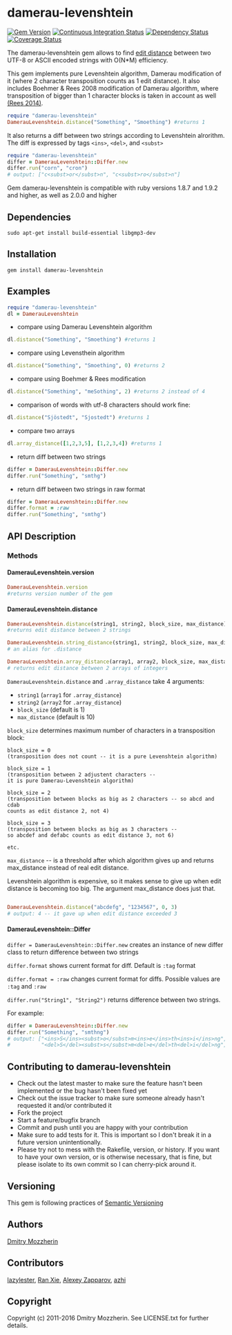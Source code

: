 # damerau-levenshtein #

[![Gem Version][gem_svg]][gem]
[![Continuous Integration Status][ci_svg]][ci]
[![Dependency Status][dep_svg]][dep]
[![Coverage Status][cov_svg]][cov]

The damerau-levenshtein gem allows to find [edit distance][ed] between two
UTF-8 or ASCII encoded strings with O(N\*M) efficiency.

This gem implements pure Levenshtein algorithm, Damerau modification of it
(where 2 character transposition counts as 1 edit distance). It also includes
Boehmer & Rees 2008 modification of Damerau algorithm, where transposition
of bigger than 1 character blocks is taken in account as well
[(Rees 2014)][rees2014].

```ruby
require "damerau-levenshtein"
DamerauLevenshtein.distance("Something", "Smoething") #returns 1
```

It also returns a diff between two strings according to Levenshtein alrorithm.
The diff is expressed by tags `<ins>`, `<del>`, and `<subst>`

```ruby
require "damerau-levenshtein"
differ = DamerauLevenshtein::Differ.new
differ.run("corn", "cron")
# output: ["c<subst>or</subst>n", "c<subst>ro</subst>n"]
```

Gem damerau-levenshtein is compatible with ruby versions 1.8.7
and 1.9.2 and higher, as well as 2.0.0 and higher

## Dependencies ##

    sudo apt-get install build-essential libgmp3-dev

## Installation ##

    gem install damerau-levenshtein

## Examples ##

```ruby
require "damerau-levenshtein"
dl = DamerauLevenshtein
```

* compare using Damerau Levenshtein algorithm

```ruby
dl.distance("Something", "Smoething") #returns 1
```

* compare using Levensthein algorithm

```ruby
dl.distance("Something", "Smoething", 0) #returns 2
```

* compare using Boehmer & Rees modification

```ruby
dl.distance("Something", "meSothing", 2) #returns 2 instead of 4
```

* comparison of words with utf-8 characters should work fine:

```ruby
dl.distance("Sjöstedt", "Sjostedt") #returns 1
```

* compare two arrays

```ruby
dl.array_distance([1,2,3,5], [1,2,3,4]) #returns 1
```

* return diff between two strings

```ruby
differ = DamerauLevenshtein::Differ.new
differ.run("Something", "smthg")
```

* return diff between two strings in raw format

```ruby
differ = DamerauLevenshtein::Differ.new
differ.format = :raw
differ.run("Something", "smthg")
```

## API Description ##

### Methods ###

#### DamerauLevenshtein.version

```ruby
DamerauLevenshtein.version
#returns version number of the gem
```

#### DamerauLevenshtein.distance

```ruby
DamerauLevenshtein.distance(string1, string2, block_size, max_distance)
#returns edit distance between 2 strings

DamerauLevenshtein.string_distance(string1, string2, block_size, max_distance)
# an alias for .distance

DamerauLevenshtein.array_distance(array1, array2, block_size, max_distance)
# returns edit distance between 2 arrays of integers
```

`DamerauLevenshtein.distance` and `.array_distance` take 4 arguments:

* `string1` (`array1` for `.array_distance`)
* `string2` (`array2` for `.array_distance`)
* `block_size` (default is 1)
* `max_distance` (default is 10)

`block_size` determines maximum number of characters in a transposition block:

    block_size = 0
    (transposition does not count -- it is a pure Levenshtein algorithm)

    block_size = 1
    (transposition between 2 adjustent characters --
    it is pure Damerau-Levenshtein algorithm)

    block_size = 2
    (transposition between blocks as big as 2 characters -- so abcd and cdab
    counts as edit distance 2, not 4)

    block_size = 3
    (transposition between blocks as big as 3 characters --
    so abcdef and defabc counts as edit distance 3, not 6)

    etc.

`max_distance` -- is a threshold after which algorithm gives up and
returns max_distance instead of real edit distance.

Levenshtein algorithm is expensive, so it makes sense to give up when edit
distance is becoming too big. The argument max_distance does just that.

```ruby

DamerauLevenshtein.distance("abcdefg", "1234567", 0, 3)
# output: 4 -- it gave up when edit distance exceeded 3

```

#### DamerauLevenshtein::Differ

`differ = DamerauLevenshtein::Differ.new` creates an instance of new differ class to return difference between two strings

`differ.format` shows current format for diff. Default is `:tag` format

`differ.format = :raw` changes current format for diffs. Possible values are `:tag` and `:raw`

`differ.run("String1", "String2")` returns difference between two strings.

For example:

```ruby
differ = DamerauLevenshtein::Differ.new
differ.run("Something", "smthng")
# output: ["<ins>S</ins><subst>o</subst>m<ins>e</ins>th<ins>i</ins>ng",
#          "<del>S</del><subst>s</subst>m<del>e</del>th<del>i</del>ng"]

```


## Contributing to damerau-levenshtein ##

* Check out the latest master to make sure the feature hasn't been
  implemented or the bug hasn't been fixed yet
* Check out the issue tracker to make sure someone already hasn't requested
  it and/or contributed it
* Fork the project
* Start a feature/bugfix branch
* Commit and push until you are happy with your contribution
* Make sure to add tests for it. This is important so I don't break it
  in a future version unintentionally.
* Please try not to mess with the Rakefile, version, or history. If you want
  to have your own version, or is otherwise necessary, that is fine, but please
  isolate to its own commit so I can cherry-pick around it.

## Versioning ##

This gem is following practices of [Semantic Versioning][semver]

## Authors ##

[Dmitry Mozzherin][dimus]

## Contributors ##

[lazylester][lazylester], [Ran Xie][skarlit], [Alexey Zapparov][ixti], [azhi][azhi]

## Copyright ##

Copyright (c) 2011-2016 Dmitry Mozzherin. See LICENSE.txt for
further details.

[gem_svg]: https://badge.fury.io/rb/damerau-levenshtein.svg
[gem]: http://badge.fury.io/rb/damerau-levenshtein
[ci_svg]: https://secure.travis-ci.org/GlobalNamesArchitecture/damerau-levenshtein.svg
[ci]: http://travis-ci.org/GlobalNamesArchitecture/damerau-levenshtein
[dep_svg]: https://gemnasium.com/GlobalNamesArchitecture/damerau-levenshtein.svg
[dep]: https://gemnasium.com/GlobalNamesArchitecture/damerau-levenshtein
[cov_svg]: https://coveralls.io/repos/GlobalNamesArchitecture/damerau-levenshtein/badge.svg?branch=master
[cov]: https://coveralls.io/r/GlobalNamesArchitecture/damerau-levenshtein?branch=master
[ed]: http://en.wikipedia.org/wiki/Edit_distance
[semver]: http://semver.org/
[dimus]: https://github.com/dimus
[lazylester]: https://github.com/lazylester
[skarlit]: https://github.com/Skarlit
[ixti]: https://github.com/ixti
[azhi]: https://github.com/azhi
[rees2014]: https://dx.doi.org/10.1371/journal.pone.0107510
